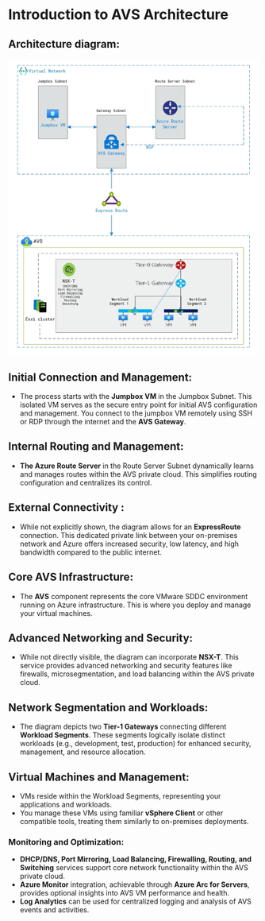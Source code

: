 # Introduction to AVS Architecture

## Architecture diagram:

   ![](./Instructor-guide/Images/diagram-avs1.png)

## Initial Connection and Management:

* The process starts with the **Jumpbox VM** in the Jumpbox Subnet. This isolated VM serves as the secure entry point for initial AVS configuration and management.
You connect to the jumpbox VM remotely using SSH or RDP through the internet and the **AVS Gateway**.

## Internal Routing and Management:

* **The Azure Route Server** in the Route Server Subnet dynamically learns and manages routes within the AVS private cloud. This simplifies routing configuration and centralizes its control.

## External Connectivity :

* While not explicitly shown, the diagram allows for an **ExpressRoute** connection. This dedicated private link between your on-premises network and Azure offers increased security, low latency, and high bandwidth compared to the public internet.

## Core AVS Infrastructure:

* The **AVS** component represents the core VMware SDDC environment running on Azure infrastructure. This is where you deploy and manage your virtual machines.

## Advanced Networking and Security:

* While not directly visible, the diagram can incorporate **NSX-T**. This service provides advanced networking and security features like firewalls, microsegmentation, and load balancing within the AVS private cloud.

## Network Segmentation and Workloads:

* The diagram depicts two **Tier-1 Gateways** connecting different **Workload Segments**. These segments logically isolate distinct workloads (e.g., development, test, production) for enhanced security, management, and resource allocation.

## Virtual Machines and Management:

* VMs reside within the Workload Segments, representing your applications and workloads.
* You manage these VMs using familiar **vSphere Client** or other compatible tools, treating them similarly to on-premises deployments.

### Monitoring and Optimization:

* **DHCP/DNS, Port Mirroring, Load Balancing, Firewalling, Routing, and Switching** services support core network functionality within the AVS private cloud.
* **Azure Monitor** integration, achievable through **Azure Arc for Servers**, provides optional insights into AVS VM performance and health.
* **Log Analytics** can be used for centralized logging and analysis of AVS events and activities.
